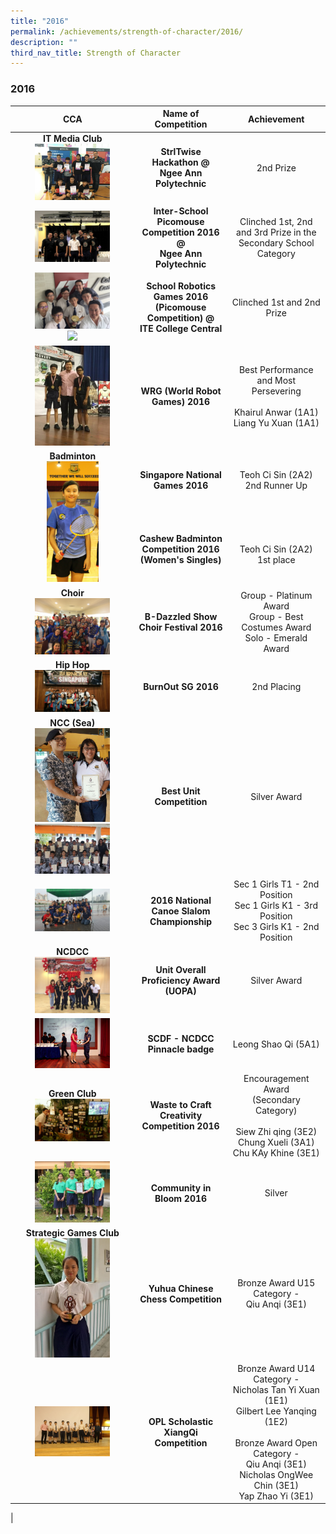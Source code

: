 ```yaml
---
title: "2016"
permalink: /achievements/strength-of-character/2016/
description: ""
third_nav_title: Strength of Character
---
```

### **2016**

| CCA | Name of Competition | Achievement |
|:---:|:---:|:---:|
| **IT Media Club**<br><img src="/images/2016%20soc%20cca%201.jpg" style="width:65%"> | **StrlTwise Hackathon @<br>Ngee Ann Polytechnic**  | 2nd Prize |
| <img src="/images/2016%20soc%20cca%202.jpg" style="width:65%"> | **Inter-School Picomouse Competition 2016 @<br>Ngee Ann Polytechnic** | Clinched 1st, 2nd and 3rd Prize in the Secondary School Category  |
| <img src="/images/2016%20soc%20cca%203.jpg" style="width:65%"><br><img src="/images/2016%20soc%20cca%204.jpg" style="width:65%"> |  **School Robotics Games 2016 (Picomouse Competition) @<br>ITE College Central** |  Clinched 1st and 2nd Prize |
| <img src="/images/2016%20soc%20cca%205.jpg" style="width:65%"> | **WRG (World Robot Games) 2016**  | Best Performance and Most Persevering<br><br>Khairul Anwar (1A1)<br>Liang Yu Xuan (1A1)  |
|  **Badminton**<br><img src="/images/2016%20soc%20cca%206.jpg" style="width:45%"> | **Singapore National<br>Games 2016**<br><br><br><br><br>**Cashew Badminton Competition 2016 <br>(Women's Singles)** | Teoh Ci Sin (2A2)<br>2nd Runner Up  <br><br><br><br><br><br>Teoh Ci Sin (2A2)<br>1st place<br> |
| **Choir**<br><img src="/images/2016%20soc%20cca%207.jpg" style="width:65%"> | **B-Dazzled Show Choir Festival 2016** |  Group - Platinum Award<br>Group - Best Costumes Award<br>Solo - Emerald Award |
|  **Hip Hop** <br><img src="/images/2016%20soc%20cca%208.jpg" style="width:65%"> |  **BurnOut SG 2016** | 2nd Placing  |
|   **NCC (Sea)**<br><img src="/images/2016%20soc%20cca%209.jpg" style="width:65%"><br><img src="/images/2016%20soc%20cca%2010.jpg" style="width:65%"> |  **Best Unit Competition**  |  Silver Award |
| <img src="/images/2016%20soc%20cca%2011.jpg" style="width:65%"> | **2016 National Canoe Slalom Championship**  | Sec 1 Girls T1 - 2nd Position<br>Sec 1 Girls K1 - 3rd Position<br>Sec 3 Girls K1 - 2nd Position  |
|  **NCDCC**<br><img src="/images/2016%20soc%20cca%2012.jpg" style="width:65%"> |  **Unit Overall Proficiency Award (UOPA)** | Silver Award  |
| <img src="/images/2016%20soc%20cca%2013.jpg" style="width:65%"> | **SCDF - NCDCC Pinnacle badge**   | Leong Shao Qi (5A1) |
|  **Green Club**<br><img src="/images/2016%20soc%20cca%2014.jpg" style="width:65%"> | **Waste to Craft Creativity Competition 2016**  | Encouragement Award<br>(Secondary Category)<br><br>Siew Zhi qing (3E2)<br>Chung Xueli (3A1)<br>Chu KAy Khine (3E1)  |
|<img src="/images/2016%20soc%20cca%2015.jpg" style="width:65%"> | **Community in Bloom 2016**  |  Silver |
|  **Strategic Games Club**<br><img src="/images/2016%20soc%20cca%2016.jpg" style="width:65%"> |  **Yuhua Chinese Chess Competition** |  Bronze Award U15 Category -<br>Qiu Anqi (3E1) |
| <img src="/images/2016%20soc%20cca%2017.jpg" style="width:65%"> |  **OPL Scholastic XiangQi Competition** |  Bronze Award U14 Category -<br>Nicholas Tan Yi Xuan (1E1)<br>Gilbert Lee Yanqing (1E2)<br> <br>Bronze Award Open Category -<br>Qiu Anqi (3E1)<br>Nicholas OngWee Chin (3E1)<br>Yap Zhao Yi (3E1)  |
|